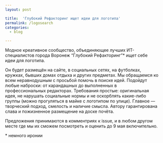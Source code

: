 ```yaml
---
layout: post

title:  'Глубокий Рефакторинг ищет идеи для логотипа'
permalink: /logosearch
categories:
  - blog

---
```


Модное креативное сообщество, объединяющее лучших ИТ-специалистов города Воронеж “Глубокий Рефакторинг”* ищет себе идеи для логотипа.

Он будет размещён на сайте, в социальных сетях, на футболках, кружках, бывших домах отдыха и других предметах. Мы обращаемся ко всем неравнодушным с просьбой помочь в поиске идей. Подойдут любые наброски: от карандашных до выполненных в профессиональных редакторах. Требования простые: оригинальная идея, не нарушать социальные нормы и не оскорблять какие-либо группы (можно прогуляться в майке с логотипом по улице). Главное — творческий подход, смелость и наличие смысла. Автору гарантирована слава и пожизненное размещение на доске почёта.

Предложения принимаются в комментриях к issue, и в любом другом месте где мы их сможем посмотреть и оценить до 9 мая включительно.

\* немного иронии